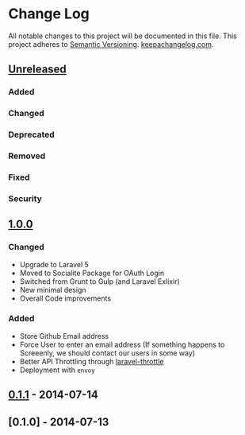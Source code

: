 # Change Log
All notable changes to this project will be documented in this file.
This project adheres to [Semantic Versioning](http://semver.org/). [keepachangelog.com](http://keepachangelog.com).

## [Unreleased][unreleased]
### Added

### Changed

### Deprecated

### Removed

### Fixed

### Security


## [1.0.0]
### Changed
- Upgrade to Laravel 5
- Moved to Socialite Package for OAuth Login
- Switched from Grunt to Gulp (and Laravel Exlixir)
- New minimal design
- Overall Code improvements

### Added
- Store Github Email address
- Force User to enter an email address  (If something happens to Screeenly, we should contact our users in some way)
- Better API Throttling through [laravel-throttle](https://github.com/GrahamCampbell/Laravel-Throttle)
- Deployment with `envoy`

## [0.1.1] - 2014-07-14

## [0.1.0] - 2014-07-13

[unreleased]: https://github.com/stefanzweifel/screeenly/compare/v1.0.0...HEAD
[1.0.0]: https://github.com/stefanzweifel/screeenly/compare/v0.1.1...v.1.0.0
[0.1.1]: https://github.com/stefanzweifel/screeenly/compare/v.0.1.0...v0.1.1